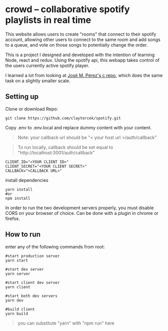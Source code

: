 # crowd – collaborative spotify playlists in real time

This website allows users to create "rooms" that connect to their spotify account, allowing other users to connect to the same room and add songs to a queue, and vote on those songs to potentially change the order.

This is a project I designed and developed with the intention of learning Node, react and redux. Using the spotify api, this webapp takes control of the users currently active spotify player.

I learned a lot from looking at [José M. Pérez's c repo](https://github.com/JMPerez/c "c - JMPerez"), which does the same task on a slightly smaller scale.

## Setting up

Clone or download Repo:

```shell
git clone https://github.com/claytercek/spotify.git
```

Copy .env to .env.local and replace dummy content with your content.

> Note: your callback url should be "< your host url >/auth/callback"

> To run locally, callback should be set equal to "http://localhost:3001/auth/callback"

```shell
CLIENT_ID="<YOUR CLIENT ID>"
CLIENT_SECRET="<YOUR CLIENT SECRET>"
CALLBACK="<CALLBACK URL>"
```

install dependencies

```shell
yarn install
#or
npm install
```

In order to run the two development servers properly, you must disable CORS on your browser of choice.
Can be done with a plugin in chrome or firefox.

## How to run

enter any of the following commands from root:

```shell
#start production server
yarn start

#start dev server
yarn server

#start client dev server
yarn client

#start both dev servers
yarn dev

#build client
yarn build
```

> you can substitute "yarn" with "npm run" here
